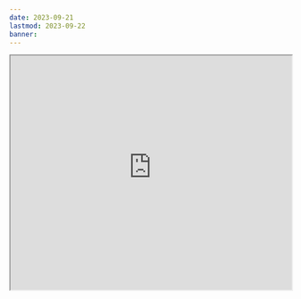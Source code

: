 ```yaml
---
date: 2023-09-21
lastmod: 2023-09-22
banner: 
---
```

<iframe src="https://projectscanner.streamlit.app/mi-cua/?embed=true" style="height:420px;width:100%;"></iframe>